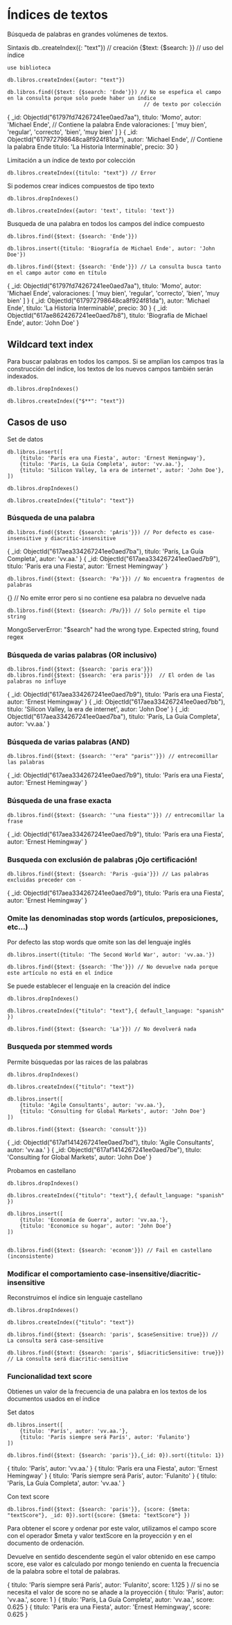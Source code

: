 # Índices de textos

Búsqueda de palabras en grandes volúmenes de textos.

Sintaxis
db.<coleccion>.createIndex({<campo>: "text"}) // creación
{$text: {$search: <terminos-busqueda>}} // uso del índice

```
use biblioteca

db.libros.createIndex({autor: "text"})

db.libros.find({$text: {$search: 'Ende'}}) // No se espefica el campo en la consulta porque solo puede haber un índice
                                            // de texto por colección

```
{ _id: ObjectId("61797fd74267241ee0aed7aa"),
  titulo: 'Momo',
  autor: 'Michael Ende', // Contiene la palabra Ende
  valoraciones: [ 'muy bien', 'regular', 'correcto', 'bien', 'muy bien' ] }
{ _id: ObjectId("617972798648ca8f924f81da"),
  autor: 'Michael Ende', // Contiene la palabra Ende
  titulo: 'La Historia Interminable',
  precio: 30 }

Limitación a un índice de texto por colección

```
db.libros.createIndex({titulo: "text"}) // Error
```
Si podemos crear indices compuestos de tipo texto

```
db.libros.dropIndexes()

db.libros.createIndex({autor: 'text', titulo: 'text'})

```

Busqueda de una palabra en todos los campos del índice compuesto

```
db.libros.find({$text: {$search: 'Ende'}})

db.libros.insert({titulo: 'Biografía de Michael Ende', autor: 'John Doe'})

db.libros.find({$text: {$search: 'Ende'}}) // La consulta busca tanto en el campo autor como en título

```

{ _id: ObjectId("61797fd74267241ee0aed7aa"),
  titulo: 'Momo',
  autor: 'Michael Ende',
  valoraciones: [ 'muy bien', 'regular', 'correcto', 'bien', 'muy bien' ] }
{ _id: ObjectId("617972798648ca8f924f81da"),
  autor: 'Michael Ende',
  titulo: 'La Historia Interminable',
  precio: 30 }
{ _id: ObjectId("617ae8624267241ee0aed7b8"),
  titulo: 'Biografía de Michael Ende',
  autor: 'John Doe' }

## Wildcard text index
Para buscar palabras en todos los campos. Si se amplian los campos tras la construcción del índice, los textos de
los nuevos campos también serán indexados.

```
db.libros.dropIndexes()

db.libros.createIndex({"$**": "text"})

```

## Casos de uso

Set de datos

```
db.libros.insert([
    {titulo: 'París era una Fiesta', autor: 'Ernest Hemingway'},
    {titulo: 'París, La Guía Completa', autor: 'vv.aa.'},
    {titulo: 'Silicon Valley, la era de internet', autor: 'John Doe'},
])

db.libros.dropIndexes()

db.libros.createIndex({"titulo": "text"})
```

### Búsqueda de una palabra

```
db.libros.find({$text: {$search: 'pAris'}}) // Por defecto es case-insensitive y diacritic-insensitive
```

{ _id: ObjectId("617aea334267241ee0aed7ba"),
  titulo: 'París, La Guía Completa',
  autor: 'vv.aa.' }
{ _id: ObjectId("617aea334267241ee0aed7b9"),
  titulo: 'París era una Fiesta',
  autor: 'Ernest Hemingway' }


```
db.libros.find({$text: {$search: 'Pa'}}) // No encuentra fragmentos de palabras
```
{} // No emite error pero si no contiene esa palabra no devuelve nada


```
db.libros.find({$text: {$search: /Pa/}}) // Solo permite el tipo string
```
MongoServerError: "$search" had the wrong type. Expected string, found regex

### Búsqueda de varias palabras (OR inclusivo)

```
db.libros.find({$text: {$search: 'paris era'}})
db.libros.find({$text: {$search: 'era paris'}})  // El orden de las palabras no influye
```
{ _id: ObjectId("617aea334267241ee0aed7b9"),
  titulo: 'París era una Fiesta',
  autor: 'Ernest Hemingway' }
{ _id: ObjectId("617aea334267241ee0aed7bb"),
  titulo: 'Silicon Valley, la era de internet',
  autor: 'John Doe' }
{ _id: ObjectId("617aea334267241ee0aed7ba"),
  titulo: 'París, La Guía Completa',
  autor: 'vv.aa.' }

### Búsqueda de varias palabras (AND)

```
db.libros.find({$text: {$search: '"era" "paris"'}}) // entrecomillar las palabras
```

{ _id: ObjectId("617aea334267241ee0aed7b9"),
  titulo: 'París era una Fiesta',
  autor: 'Ernest Hemingway' }

### Búsqueda de una frase exacta

```
db.libros.find({$text: {$search: '"una fiesta"'}}) // entrecomillar la frase
```

{ _id: ObjectId("617aea334267241ee0aed7b9"),
  titulo: 'París era una Fiesta',
  autor: 'Ernest Hemingway' }

### Busqueda con exclusión de palabras ¡Ojo certificación!

```
db.libros.find({$text: {$search: 'Paris -guia'}}) // Las palabras excluidas preceder con -
```

{ _id: ObjectId("617aea334267241ee0aed7b9"),
  titulo: 'París era una Fiesta',
  autor: 'Ernest Hemingway' }

### Omite las denominadas stop words (artículos, preposiciones, etc...)

Por defecto las stop words que omite son las del lenguaje inglés

```
db.libros.insert({titulo: 'The Second World War', autor: 'vv.aa.'})

db.libros.find({$text: {$search: 'The'}}) // No devuelve nada porque este artículo no está en el índice
```

Se puede establecer el lenguaje en la creación del índice

```
db.libros.dropIndexes()

db.libros.createIndex({"titulo": "text"},{ default_language: "spanish" })

db.libros.find({$text: {$search: 'La'}}) // No devolverá nada

```

### Busqueda por stemmed words

Permite búsquedas por las raices de las palabras

```
db.libros.dropIndexes()

db.libros.createIndex({"titulo": "text"})

db.libros.insert([
    {titulo: 'Agile Consultants', autor: 'vv.aa.'},
    {titulo: 'Consulting for Global Markets', autor: 'John Doe'}
])

db.libros.find({$text: {$search: 'consult'}})

```

{ _id: ObjectId("617af1414267241ee0aed7bd"),
  titulo: 'Agile Consultants',
  autor: 'vv.aa.' }
{ _id: ObjectId("617af1414267241ee0aed7be"),
  titulo: 'Consulting for Global Markets',
  autor: 'John Doe' }

Probamos en castellano

```
db.libros.dropIndexes()

db.libros.createIndex({"titulo": "text"},{ default_language: "spanish" })

db.libros.insert([
    {titulo: 'Economía de Guerra', autor: 'vv.aa.'},
    {titulo: 'Economice su hogar', autor: 'John Doe'}
])


db.libros.find({$text: {$search: 'econom'}}) // Fail en castellano (inconsistente) 

```

### Modificar el comportamiento case-insensitive/diacritic-insensitive

Reconstruimos el índice sin lenguaje castellano

```
db.libros.dropIndexes()

db.libros.createIndex({"titulo": "text"})
```

```
db.libros.find({$text: {$search: 'paris', $caseSensitive: true}}) // La consulta será case-sensitive
```

```
db.libros.find({$text: {$search: 'paris', $diacriticSensitive: true}}) // La consulta será diacritic-sensitive
```

### Funcionalidad text score

Obtienes un valor de la frecuencia de una palabra en los textos de los documentos usados en el índice

Set datos 

```
db.libros.insert([
    {titulo: 'París', autor: 'vv.aa.'},
    {titulo: 'París siempre será París', autor: 'Fulanito'}
])
```

```
db.libros.find({$text: {$search: 'paris'}},{_id: 0}).sort({titulo: 1})
```
{ titulo: 'París', autor: 'vv.aa.' }
{ titulo: 'París era una Fiesta', autor: 'Ernest Hemingway' }
{ titulo: 'París siempre será París', autor: 'Fulanito' }
{ titulo: 'París, La Guía Completa', autor: 'vv.aa.' }

Con text score

```
db.libros.find({$text: {$search: 'paris'}}, {score: {$meta: "textScore"}, _id: 0}).sort({score: {$meta: "textScore"} })
```
Para obtener el score y ordenar por este valor, utilizamos el campo score con el operador $meta y valor textScore en
la proyección y en el documento de ordenación.

Devuelve en sentido descendente según el valor obtenido en ese campo score, ese valor es calculado por mongo
teniendo en cuenta la frecuencia de la palabra sobre el total de palabras.

{ titulo: 'París siempre será París',
  autor: 'Fulanito',
  score: 1.125 } // si no se necesita el valor de score no se añade a la proyección
{ titulo: 'París', 
  autor: 'vv.aa.', 
  score: 1 }
{ titulo: 'París, La Guía Completa',
  autor: 'vv.aa.',
  score: 0.625 }
{ titulo: 'París era una Fiesta',
  autor: 'Ernest Hemingway',
  score: 0.625 }
